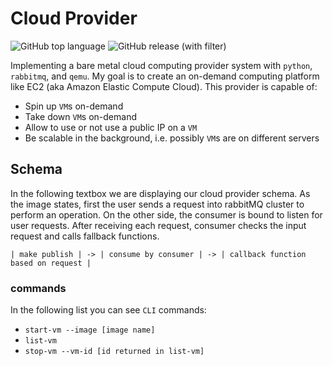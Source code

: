 # Cloud Provider

![GitHub top language](https://img.shields.io/github/languages/top/amirhnajafiz/cloud-provider)
![GitHub release (with filter)](https://img.shields.io/github/v/release/amirhnajafiz/cloud-provider)

Implementing a bare metal cloud computing provider system with ```python```, ```rabbitmq```, and ```qemu```.
My goal is to create an on-demand computing platform like EC2 (aka Amazon Elastic Compute Cloud).
This provider is capable of:

- Spin up ```VM```s on-demand
- Take down ```VM```s on-demand
- Allow to use or not use a public IP on a ```VM```
- Be scalable in the background, i.e. possibly ```VM```s are on different servers

## Schema

In the following textbox we are displaying our cloud provider schema. As the image states,
first the user sends a request into rabbitMQ cluster to perform an operation. On the other side,
the consumer is bound to listen for user requests. After receiving each request, consumer
checks the input request and calls fallback functions.

```
| make publish | -> | consume by consumer | -> | callback function based on request |
```

### commands

In the following list you can see ```CLI``` commands:

- ```start-vm --image [image name]```
- ```list-vm```
- ```stop-vm --vm-id [id returned in list-vm]```
